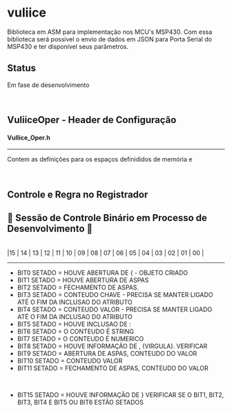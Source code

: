 # vuliice
Biblioteca em ASM para implementação nos MCU's MSP430. Com essa biblioteca será possivel o envio de dados em JSON para Porta Serial do MSP430 e ter disponível seus parâmetros.

## Status
Em fase de desenvolvimento

</br>

## VuliiceOper - Header de Configuração
#### VulIice_Oper.h
____
Contem as definições para os espaços definididos de memória e 


</br>

## Controle e Regra no Registrador
## 🔨 Sessão de Controle Binário em Processo de Desenvolvimento 🔨

</br>
|15 | 14 | 13 | 12 | 11 | 10 | 09 | 08 | 07 | 06 | 05 | 04 | 03 | 02 | 01 | 00 |

_____

- BIT0 SETADO = HOUVE ABERTURA DE { - OBJETO CRIADO
- BIT1 SETADO = HOUVE ABERTURA DE ASPAS
- BIT2 SETADO = FECHAMENTO DE ASPAS. 
- BIT3 SETADO = CONTEUDO CHAVE - PRECISA SE MANTER LIGADO ATÉ O FIM DA INCLUSAO DO ATRIBUTO
- BIT4 SETADO = CONTEUDO VALOR - PRECISA SE MANTER LIGADO ATÉ O FIM DA INCLUSAO DO ATRIBUTO
- BIT5 SETADO = HOUVE INCLUSAO DE : 
- BIT6 SETADO = O CONTEUDO É STRING
- BIT7 SETADO = O CONTEUDO É NUMERICO
- BIT8 SETADO = HOUVE INFORMAÇÃO DE , (VIRGULA). VERIFICAR 
- BIT9 SETADO = ABERTURA DE ASPAS, CONTEUDO DO VALOR
- BIT10 SETADO = CONTEUDO VALOR
- BIT11 SETADO = FECHAMENTO DE ASPAS, CONTEUDO DO VALOR

</br>

- BIT15 SETADO = HOUVE INFORMAÇÃO DE } VERIFICAR SE O BIT1, BIT2, BIT3, BIT4 E BIT5 OU BIT6 ESTÃO SETADOS

